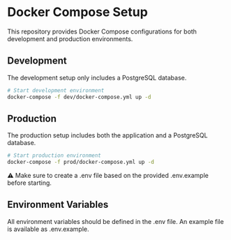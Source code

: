 # Docker Compose Setup

This repository provides Docker Compose configurations for both development and production environments.

## Development

The development setup only includes a PostgreSQL database.

```bash
# Start development environment
docker-compose -f dev/docker-compose.yml up -d
```

## Production

The production setup includes both the application and a PostgreSQL database.

```bash
# Start production environment
docker-compose -f prod/docker-compose.yml up -d
```

⚠️ Make sure to create a .env file based on the provided .env.example before starting.

## Environment Variables

All environment variables should be defined in the .env file.
An example file is available as .env.example.